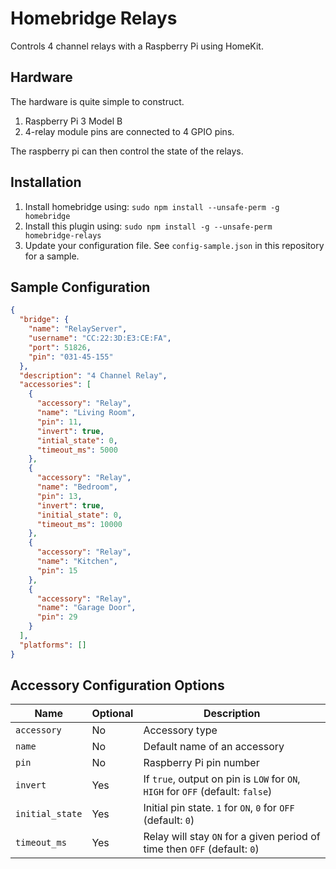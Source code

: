 # Homebridge Relays

Controls 4 channel relays with a Raspberry Pi using HomeKit.

## Hardware

The hardware is quite simple to construct.

1. Raspberry Pi 3 Model B
2. 4-relay module pins are connected to 4 GPIO pins.

The raspberry pi can then control the state of the relays.

## Installation

1. Install homebridge using: `sudo npm install --unsafe-perm -g homebridge`
2. Install this plugin using: `sudo npm install -g --unsafe-perm homebridge-relays`
3. Update your configuration file. See `config-sample.json` in this repository for a sample.

## Sample Configuration

```json
{
  "bridge": {
    "name": "RelayServer",
    "username": "CC:22:3D:E3:CE:FA",
    "port": 51826,
    "pin": "031-45-155"
  },
  "description": "4 Channel Relay",
  "accessories": [
    {
      "accessory": "Relay",
      "name": "Living Room",
      "pin": 11,
      "invert": true,
      "intial_state": 0,
      "timeout_ms": 5000
    },
    {
      "accessory": "Relay",
      "name": "Bedroom",
      "pin": 13,
      "invert": true,
      "initial_state": 0,
      "timeout_ms": 10000
    },
    {
      "accessory": "Relay",
      "name": "Kitchen",
      "pin": 15
    },
    {
      "accessory": "Relay",
      "name": "Garage Door",
      "pin": 29
    }
  ],
  "platforms": []
}
```

## Accessory Configuration Options

| Name | Optional | Description |
| ---- | -------- | ----------- |
| `accessory` | No | Accessory type |
| `name` | No | Default name of an accessory |
| `pin` | No | Raspberry Pi pin number |
| `invert` | Yes | If `true`, output on pin is `LOW` for `ON`, `HIGH` for `OFF` (default: `false`) |
| `initial_state` | Yes | Initial pin state. `1` for `ON`, `0` for `OFF` (default: `0`) |
| `timeout_ms` | Yes | Relay will stay `ON` for a given period of time then `OFF` (default: `0`) |
